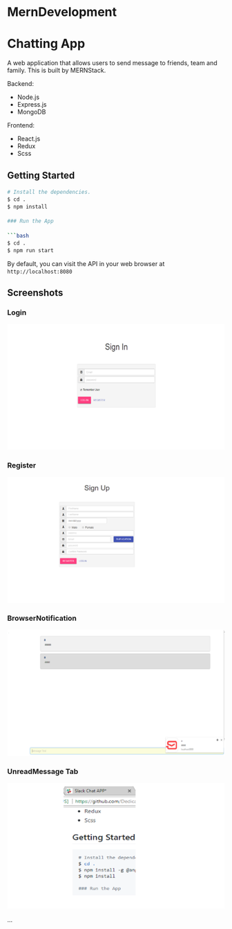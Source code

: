 # MernDevelopment
# Chatting App

A web application that allows users to send message to friends, team and family. This is built by MERNStack.

Backend:

* Node.js
* Express.js
* MongoDB

Frontend:

* React.js
* Redux 
* Scss


## Getting Started

```bash
# Install the dependencies.
$ cd .
$ npm install

### Run the App

```bash
$ cd .
$ npm run start
```

By default, you can visit the API in your web browser at `http://localhost:8080`

## Screenshots

### Login
![screenshort](https://github.com/DedicatedWebStar/MernDevelopment/blob/master/screenshort/signin.png?raw=true)

### Register
![screenshort](https://github.com/DedicatedWebStar/MernDevelopment/blob/master/screenshort/signup.png?raw=true)

### BrowserNotification
![screenshort](https://github.com/DedicatedWebStar/MernDevelopment/blob/master/screenshort/browserNotificatoin.png?raw=true)

### UnreadMessage Tab
![screenshort](https://github.com/DedicatedWebStar/MernDevelopment/blob/master/screenshort/UnreadmessageTab.png?raw=true)

...
